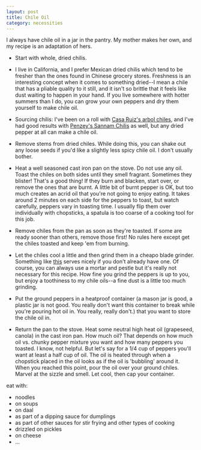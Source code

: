 ```yaml
---
layout: post
title: Chile Oil
category: necessities
---
```


I always have chile oil in a jar in the pantry. My mother makes her own, and my recipe is an adaptation of hers. 

- Start with whole, dried chilis. 

- I live in California, and I prefer Mexican dried chilis which tend to be fresher than the ones found in Chinese grocery stores. Freshness is an interesting concept when it comes to something dried--I mean a chile that has a pliable quality to it still, and it isn't so brittle that it feels like dust waiting to happen in your hand. If you live somewhere with hotter summers than I do, you can grow your own peppers and dry them yourself to make chile oil. 

- Sourcing chilis: I've been on a roll with [Casa Ruiz's arbol chiles](http://casaruizbrand.com/), and I've had good results with [Penzey's Sannam Chilis](https://www.penzeys.com/online-catalog/sanaam-chili-peppers/c-24/p-1256/pd-s) as well, but any dried pepper at all can make a chile oil. 

- Remove stems from dried chiles. While doing this, you can shake out any loose seeds if you'd like a slightly less spicy chile oil. I don't usually bother. 

- Heat a well seasoned cast iron pan on the stove. Do not use any oil. Toast the chiles on both sides until they smell fragrant. Sometimes they blister! That's a good thing! If they burn and blacken, start over, or remove the ones that are burnt. A little bit of burnt pepper is OK, but too much creates an acrid oil that you're not going to enjoy eating. It takes around 2 minutes on each side for the peppers to toast, but watch carefully, peppers vary in toasting time. I usually flip them over individually with chopsticks, a spatula is too coarse of a cooking tool for this job. 

- Remove chiles from the pan as soon as they're toasted. If some are ready sooner than others, remove those first! No rules here except get the chiles toasted and keep 'em from burning. 

- Let the chiles cool a little and then grind them in a cheapo blade grinder. Something like [this](https://www.amazon.com/KRUPS-Electric-Grinder-Stainless-3-Ounce/dp/B00004SPEU/ref=sr_1_4?s=home-garden&ie=UTF8&qid=1517894119&sr=1-4&keywords=spice+grinder) serves nicely if you don't already have one. Of course, you can always use a mortar and pestle but it's really not necessary for this recipe. How fine you grind the peppers is up to you, but enjoy a toothiness to my chile oils--a fine dust is a little too much grinding. 

- Put the ground peppers in a heatproof container (a mason jar is good, a plastic jar is not good. You really don't want this container to break while you're pouring hot oil in. You really, really don't.) that you want to store the chile oil in. 

- Return the pan to the stove. Heat some neutral high heat oil (grapeseed, canola) in the cast iron pan. How much oil? That depends on how much oil vs. chunky pepper mixture you want and how many peppers you toasted. I know, not helpful. But let's say for a 1/4 cup of peppers you'll want at least a half cup of oil. The oil is heated through when a chopstick placed in the oil looks as if the oil is 'bubbling' around it. When you reached this point, pour the oil over your ground chiles. Marvel at the sizzle and smell. Let cool, then cap your container. 

eat with:
- noodles
- on soups
- on daal
- as part of a dipping sauce for dumplings
- as part of other sauces for stir frying and other types of cooking
- drizzled on pickles
- on cheese
- ...
